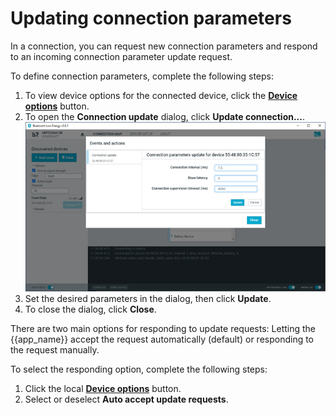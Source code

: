 # Updating connection parameters

In a connection, you can request new connection parameters and respond to an incoming connection parameter update request.

To define connection parameters, complete the following steps:

1. To view device options for the connected device, click the [**Device options**](./overview_and_ui.md#device-options) button.
2. To open the **Connection update** dialog, click **Update connection...**.
   ![Update connection](./screenshots/nRF_connect_update_connection.png "Update connection")
3. Set the desired parameters in the dialog, then click **Update**.
4. To close the dialog, click **Close**.

There are two main options for responding to update requests: Letting the {{app_name}} accept the request automatically (default) or responding to the request manually.

To select the responding option, complete the following steps:

1. Click the local [**Device options**](./overview_and_ui.md#device-options) button.
2. Select or deselect **Auto accept update requests**.